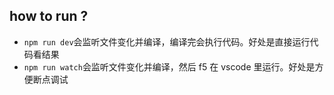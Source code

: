 ## how to run ?

- `npm run dev`会监听文件变化并编译，编译完会执行代码。好处是直接运行代码看结果
- `npm run watch`会监听文件变化并编译，然后 f5 在 vscode 里运行。好处是方便断点调试